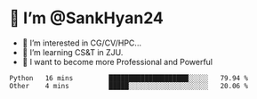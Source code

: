 # 👋 I’m @SankHyan24

- 👀 I’m interested in CG/CV/HPC...
- 🌱 I’m learning CS&T in ZJU.
- 💞️ I want to become more Professional and Powerful


<!---
SankHyan24/SankHyan24 is a ✨ special ✨ repository because its `README.md` (this file) appears on your GitHub profile.
You can click the Preview link to take a look at your changes.
--->
<!--START_SECTION:waka-->

```text
Python   16 mins         ████████████████████░░░░░   79.94 %
Other    4 mins          █████░░░░░░░░░░░░░░░░░░░░   20.06 %
```

<!--END_SECTION:waka-->
